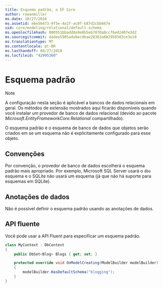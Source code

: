 ```yaml
---
title: Esquema padrão, o EF Core
author: rowanmiller
ms.date: 10/27/2016
ms.assetid: e6e58473-9f5e-4a1f-ac0f-b87d2cbb667e
uid: core/modeling/relational/default-schema
ms.openlocfilehash: 800551bbadd0a9e8b5eb7070a8ccf6ed2407e3d2
ms.sourcegitcommit: dadee5905ada9ecdbae28363a682950383ce3e10
ms.translationtype: MT
ms.contentlocale: pt-BR
ms.lasthandoff: 08/27/2018
ms.locfileid: "42995360"
---
```

# <a name="default-schema"></a>Esquema padrão

> [!NOTE]  
> A configuração nesta seção é aplicável a bancos de dados relacionais em geral. Os métodos de extensão mostrados aqui ficarão disponíveis quando você instalar um provedor de banco de dados relacional (devido ao pacote *Microsoft.EntityFrameworkCore.Relational* compartilhado).

O esquema padrão é o esquema de banco de dados que objetos serão criados em se um esquema não é explicitamente configurado para esse objeto.

## <a name="conventions"></a>Convenções

Por convenção, o provedor de banco de dados escolherá o esquema padrão mais apropriado. Por exemplo, Microsoft SQL Server usará o `dbo` esquema e o SQLite não usará um esquema (já que não há suporte para esquemas em SQLite).

## <a name="data-annotations"></a>Anotações de dados

Não é possível definir o esquema padrão usando as anotações de dados.

## <a name="fluent-api"></a>API fluente

Você pode usar a API Fluent para especificar um esquema padrão.

<!-- [!code-csharp[Main](samples/core/relational/Modeling/FluentAPI/Samples/Relational/DefaultSchema.cs?highlight=7)] -->
``` csharp
class MyContext : DbContext
{
    public DbSet<Blog> Blogs { get; set; }

    protected override void OnModelCreating(ModelBuilder modelBuilder)
    {
        modelBuilder.HasDefaultSchema("blogging");
    }
}
```
